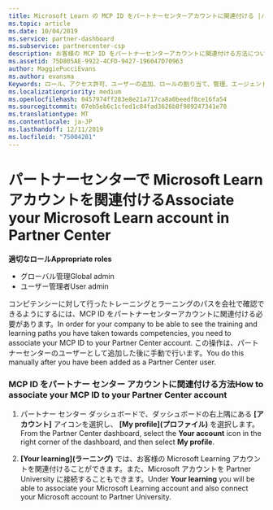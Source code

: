 ```yaml
---
title: Microsoft Learn の MCP ID をパートナーセンターアカウントに関連付ける |パートナーセンター
ms.topic: article
ms.date: 10/04/2019
ms.service: partner-dashboard
ms.subservice: partnercenter-csp
description: お客様の MCP ID をパートナーセンターアカウントに関連付ける方法について説明します。これにより、コンピテンシーに対して行ったトレーニングとラーニングのパスを会社が見ることができるようになります。
ms.assetid: 75D805AE-9922-4CFD-9427-196047D70963
author: MaggiePucciEvans
ms.author: evansma
Keywords: ロール、アクセス許可、ユーザーの追加、ロールの割り当て、管理、エージェント、MCP ID、Microsoft Learn
ms.localizationpriority: medium
ms.openlocfilehash: 0457974ff283e8e21a717ca8a0beedf8ce16fa54
ms.sourcegitcommit: 07eb5eb6c1cfed1c84fad3626b8f989247341e70
ms.translationtype: MT
ms.contentlocale: ja-JP
ms.lasthandoff: 12/11/2019
ms.locfileid: "75004281"
---
```

# <a name="associate-your-microsoft-learn-account-in-partner-center"></a><span data-ttu-id="47045-104">パートナーセンターで Microsoft Learn アカウントを関連付ける</span><span class="sxs-lookup"><span data-stu-id="47045-104">Associate your Microsoft Learn account in Partner Center</span></span>

<span data-ttu-id="47045-105">**適切なロール**</span><span class="sxs-lookup"><span data-stu-id="47045-105">**Appropriate roles**</span></span>
-   <span data-ttu-id="47045-106">グローバル管理</span><span class="sxs-lookup"><span data-stu-id="47045-106">Global admin</span></span>
-   <span data-ttu-id="47045-107">ユーザー管理者</span><span class="sxs-lookup"><span data-stu-id="47045-107">User admin</span></span>

<span data-ttu-id="47045-108">コンピテンシーに対して行ったトレーニングとラーニングのパスを会社で確認できるようにするには、MCP ID をパートナーセンターアカウントに関連付ける必要があります。</span><span class="sxs-lookup"><span data-stu-id="47045-108">In order for your company to be able to see the training and learning paths you have taken towards competencies, you need to associate your MCP ID to your Partner Center account.</span></span> <span data-ttu-id="47045-109">この操作は、パートナーセンターのユーザーとして追加した後に手動で行います。</span><span class="sxs-lookup"><span data-stu-id="47045-109">You do this manually after you have been added as a Partner Center user.</span></span>

### <a name="how-to-associate-your-mcp-id-to-your-partner-center-account"></a><span data-ttu-id="47045-110">MCP ID をパートナー センター アカウントに関連付ける方法</span><span class="sxs-lookup"><span data-stu-id="47045-110">How to associate your MCP ID to your Partner Center account</span></span>

1. <span data-ttu-id="47045-111">パートナー センター ダッシュボードで、ダッシュボードの右上隅にある **[アカウント]** アイコンを選択し、 **[My profile]\(プロファイル\)** を選択します。</span><span class="sxs-lookup"><span data-stu-id="47045-111">From the Partner Center dashboard, select the **Your account** icon in the right corner of the dashboard, and then select **My profile**.</span></span>

2. <span data-ttu-id="47045-112">**[Your learning]\(ラーニング\)** では、お客様の Microsoft Learning アカウントを関連付けることができます。また、Microsoft アカウントを Partner University に接続することもできます。</span><span class="sxs-lookup"><span data-stu-id="47045-112">Under **Your learning** you will be able to associate your Microsoft Learning account and also connect your Microsoft account to Partner University.</span></span>
